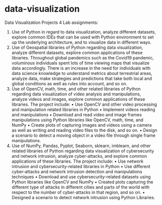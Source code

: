 # data-visualization
Data Visualization Projects
4 Lab assignments:
1) Use of Python in regard to data visualization, analyze different datasets, explore common IDEs that can be used with Python environment to set up the underlying architecture, and to visualize data in different ways.
2) Use of Geospatial libraries of Python regarding data visualization, analyze different datasets, explore common applications of these libraries. Throughout global
pandemics such as the Covid19 pandemic, voluminous individuals spent lots of time viewing maps that visualize data accordingly. There is an increase in the need for individuals with data science knowledge to understand metrics about terrestrial areas, analyze data, make strategies and predictions that take both local and global conditions as well as rules into account, and so on.
3) Use of OpenCV, math, time, and other related libraries of Python regarding data visualization of video analysis and manipulations, analyze videos and images,
explore common applications of these libraries.
The project include:
• Use OpenCV and other video processing and manipulation related libraries in Python
• Implement videos reading and manipulations
• Download and read video and image frames manipulations using Python libraries like OpenCV, math, time, and NumPy
• Create plots of capturing images and videos using a camera as well as writing and reading video files to the disk, and so on.
• Design a scenario to detect a moving object in a video file through single frame manipulations.
4) Use of NumPy, Pandas, Pyplot, Seaborn, sklearn, imblearn, and other related libraries of Python regarding data visualization of cybersecurity and network intrusion, analyze cyber-attacks, and explore common applications of these libraries.
The project include:
• Use network intrusion and cybersecurity-related libraries in Python
• Use different cyber-attacks and network intrusion detection and manipulations techniques
• Download and use cybersecurity-related datasets using Python libraries like OpenCV and NumPy
• Created plots capturing the different type of attacks in different cities and parts of the world with respect to the number of cyber-attacks in that region, and so on.
• Designed a scenario to detect network intrusion using Python Libraries.
